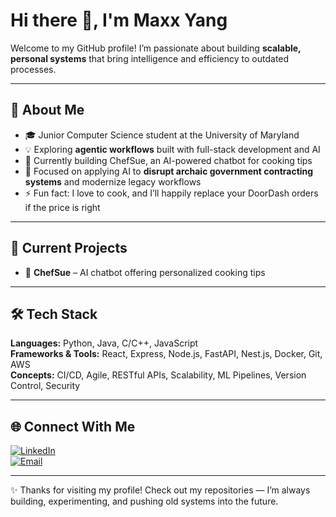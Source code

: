# Hi there 👋, I'm Maxx Yang  

Welcome to my GitHub profile! I’m passionate about building **scalable, personal systems** that bring intelligence and efficiency to outdated processes.  

---

## 🚀 About Me
- 🎓 Junior Computer Science student at the University of Maryland  
- 💡 Exploring **agentic workflows** built with full-stack development and AI  
- 🔭 Currently building ChefSue, an AI-powered chatbot for cooking tips  
- 🔎 Focused on applying AI to **disrupt archaic government contracting systems** and modernize legacy workflows  
- ⚡ Fun fact: I love to cook, and I’ll happily replace your DoorDash orders if the price is right  

---

## 🧩 Current Projects
- 🤖 **ChefSue** – AI chatbot offering personalized cooking tips  

---

## 🛠️ Tech Stack
**Languages:** Python, Java, C/C++, JavaScript  
**Frameworks & Tools:** React, Express, Node.js, FastAPI, Nest.js, Docker, Git, AWS  
**Concepts:** CI/CD, Agile, RESTful APIs, Scalability, ML Pipelines, Version Control, Security   

---

## 🌐 Connect With Me
[![LinkedIn](https://img.shields.io/badge/LinkedIn-blue?logo=linkedin&logoColor=white)](https://linkedin.com/in/maxxcyang)  
[![Email](https://img.shields.io/badge/Email-D14836?logo=gmail&logoColor=white)](mailto:maxx.c.yang@gmail.com)  

---

✨ Thanks for visiting my profile! Check out my repositories — I’m always building, experimenting, and pushing old systems into the future.

